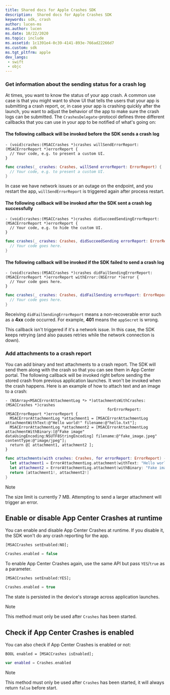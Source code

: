 ```yaml
---
title: Shared docs for Apple Crashes SDK
description:  Shared docs for Apple Crashes SDK
keywords: sdk, crash
author: lucen-ms
ms.author: lucen
ms.date: 10/22/2020
ms.topic: include
ms.assetid: 1c1391e4-0c39-4141-893e-766ad22266d7
ms.custom: sdk
ms.tgt_pltfrm: apple
dev_langs:  
 - swift
 - objc
---
```


### Get information about the sending status for a crash log

At times, you want to know the status of your app crash. A common use case is that you might want to show UI that tells the users that your app is submitting a crash report, or, in case your app is crashing quickly after the launch, you want to adjust the behavior of the app to make sure the crash logs can be submitted. The `CrashesDelegate`-protocol defines three different callbacks that you can use in your app to be notified of what's going on:

#### The following callback will be invoked before the SDK sends a crash log

```objc
- (void)crashes:(MSACCrashes *)crashes willSendErrorReport:(MSACErrorReport *)errorReport {
  // Your code, e.g. to present a custom UI.
}
```
```swift
func crashes(_ crashes: Crashes, willSend errorReport: ErrorReport) {
  // Your code, e.g. to present a custom UI.
}
```
In case we have network issues or an outage on the endpoint, and you restart the app, `willSendErrorReport` is triggered again after process restart.

#### The following callback will be invoked after the SDK sent a crash log successfully

```objc
- (void)crashes:(MSACCrashes *)crashes didSucceedSendingErrorReport:(MSACErrorReport *)errorReport {
  // Your code, e.g. to hide the custom UI.
}
```
```swift
func crashes(_ crashes: Crashes, didSucceedSending errorReport: ErrorReport) {
  // Your code goes here.
}
```

#### The following callback will be invoked if the SDK failed to send a crash log

```objc
- (void)crashes:(MSACCrashes *)crashes didFailSendingErrorReport:(MSACErrorReport *)errorReport withError:(NSError *)error {
  // Your code goes here.
}
```
```swift
func crashes(_ crashes: Crashes, didFailSending errorReport: ErrorReport, withError error: Error) {
  // Your code goes here.
}
```

Receiving `didFailSendingErrorReport` means a non-recoverable error such as a **4xx** code occurred. For example, **401** means the `appSecret` is wrong.

This callback isn't triggered if it's a network issue. In this case, the SDK keeps retrying (and also pauses retries while the network connection is down).

### Add attachments to a crash report

You can add binary and text attachments to a crash report. The SDK will send them along with the crash so that you can see them in App Center portal. The following callback will be invoked right before sending the stored crash from previous application launches. It won't be invoked when the crash happens. Here is an example of how to attach text and an image to a crash:

```objc
- (NSArray<MSACErrorAttachmentLog *> *)attachmentsWithCrashes:(MSACCrashes *)crashes
                                             forErrorReport:(MSACErrorReport *)errorReport {
  MSACErrorAttachmentLog *attachment1 = [MSACErrorAttachmentLog attachmentWithText:@"Hello world!" filename:@"hello.txt"];
  MSACErrorAttachmentLog *attachment2 = [MSACErrorAttachmentLog attachmentWithBinary:[@"Fake image" dataUsingEncoding:NSUTF8StringEncoding] filename:@"fake_image.jpeg" contentType:@"image/jpeg"];
  return @[ attachment1, attachment2 ];
}
```
```swift
func attachments(with crashes: Crashes, for errorReport: ErrorReport) -> [ErrorAttachmentLog] {
  let attachment1 = ErrorAttachmentLog.attachment(withText: "Hello world!", filename: "hello.txt")
  let attachment2 = ErrorAttachmentLog.attachment(withBinary: "Fake image".data(using: String.Encoding.utf8), filename: nil, contentType: "image/jpeg")
  return [attachment1!, attachment2!]
}
```

> [!NOTE]
> The size limit is currently 7 MB. Attempting to send a larger attachment will trigger an error.

## Enable or disable App Center Crashes at runtime

You can enable and disable App Center Crashes at runtime. If you disable it, the SDK won't do any crash reporting for the app.

```objc
[MSACCrashes setEnabled:NO];
```
```swift
Crashes.enabled = false
```

To enable App Center Crashes again, use the same API but pass `YES`/`true` as a parameter.

```objc
[MSACCrashes setEnabled:YES];
```
```swift
Crashes.enabled = true
```

The state is persisted in the device's storage across application launches.

> [!NOTE]
> This method must only be used after `Crashes` has been started.

## Check if App Center Crashes is enabled

You can also check if App Center Crashes is enabled or not:

```objc
BOOL enabled = [MSACCrashes isEnabled];
```
```swift
var enabled = Crashes.enabled
```

> [!NOTE]
> This method must only be used after `Crashes` has been started, it will always return `false` before start.
